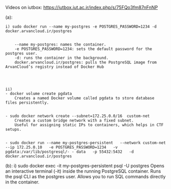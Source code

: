 Videos on iutbox: 
https://iutbox.iut.ac.ir/index.php/s/75FQo3fm87nFnNP

 
 
 (a):


    i) sudo docker run --name my-postgres -e POSTGRES_PASSWORD=1234 -d docker.arvancloud.ir/postgres


        --name my-postgres: names the container.
        -e POSTGRES_PASSWORD=1234: sets the default password for the postgres user.
        -d: runs the container in the background.
        docker.arvancloud.ir/postgres: pulls the PostgreSQL image from ArvanCloud’s registry instead of Docker Hub




    ii)
    - docker volume create pgdata
        Creates a named Docker volume called pgdata to store database files persistently.


    - sudo docker network create --subnet=172.25.0.0/16  custom-net
        Creates a custom bridge network with a fixed subnet.
        Useful for assigning static IPs to containers, which helps in CTF setups.


    - sudo docker run --name my-postgres-persistent   --network custom-net   --ip 172.25.0.10   -e POSTGRES_PASSWORD=1234   -v pgdata:/var/lib/postgresql/- - data   -p 55432:5432   -d docker.arvancloud.ir/postgres






 
(b):
    i) sudo docker exec -it my-postgres-persistent psql -U postgres
        Opens an interactive terminal (-it) inside the running PostgreSQL container.
        Runs the psql CLI as the postgres user.
        Allows you to run SQL commands directly in the container.




